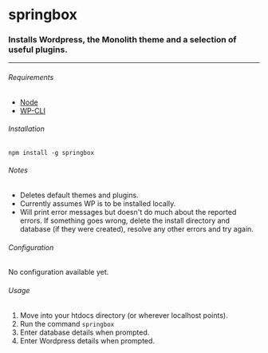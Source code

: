 # springbox
### Installs Wordpress, the Monolith theme and a selection of useful plugins.
---
###### Requirements

- [Node](http://www.nodejs.org)
- [WP-CLI](http://wp-cli.org/)

###### Installation

`npm install -g springbox`

###### Notes

- Deletes default themes and plugins.
- Currently assumes WP is to be installed locally.
- Will print error messages but doesn't do much about the reported errors. If something goes wrong, delete the install directory and database (if they were created), resolve any other errors and try again.

###### Configuration

No configuration available yet.

###### Usage

1. Move into your htdocs directory (or wherever localhost points).
2. Run the command `springbox`
3. Enter database details when prompted.
4. Enter Wordpress details when prompted.
